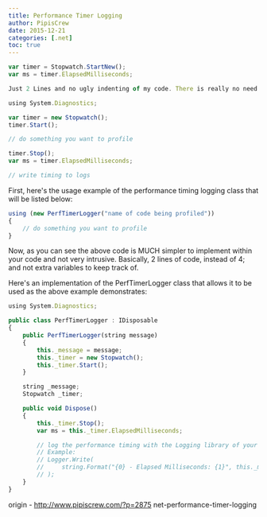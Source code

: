 ```yaml
---
title: Performance Timer Logging
author: PipisCrew
date: 2015-12-21
categories: [.net]
toc: true
---
```


```js
var timer = Stopwatch.StartNew();
var ms = timer.ElapsedMilliseconds;

Just 2 Lines and no ugly indenting of my code. There is really no need to stop the Stopwatch. No resources will be freed if you do, it just stops counting.
```

```js
using System.Diagnostics;

var timer = new Stopwatch();
timer.Start();

// do something you want to profile

timer.Stop();
var ms = timer.ElapsedMilliseconds;

// write timing to logs
```

First, here's the usage example of the performance timing logging class that will be listed below:

```js
using (new PerfTimerLogger("name of code being profiled"))
{
    // do something you want to profile
}
```
Now, as you can see the above code is MUCH simpler to implement within your code and not very intrusive. Basically, 2 lines of code, instead of 4; and not extra variables to keep track of.

Here's an implementation of the PerfTimerLogger class that allows it to be used as the above example demonstrates:
```js
using System.Diagnostics;

public class PerfTimerLogger : IDisposable
{
    public PerfTimerLogger(string message)
    {
        this._message = message;
        this._timer = new Stopwatch();
        this._timer.Start();
    }

    string _message;
    Stopwatch _timer;

    public void Dispose()
    {
        this._timer.Stop();
        var ms = this._timer.ElapsedMilliseconds;

        // log the performance timing with the Logging library of your choice
        // Example:
        // Logger.Write(
        //     string.Format("{0} - Elapsed Milliseconds: {1}", this._message, ms)
        // );
    }
}
```

origin - http://www.pipiscrew.com/?p=2875 net-performance-timer-logging